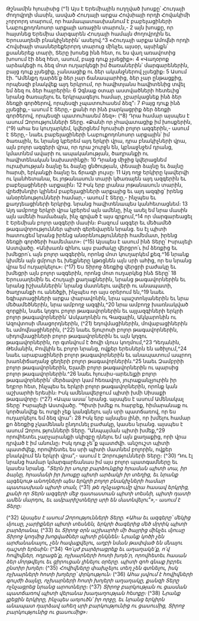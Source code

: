 
Թշնամին հյուսիսից
(^1) Այս է Երեմիային ուղղված խոսքը՝ Հուդայի ժողովրդի մասին, ասված Հուդայի արքա Հովսիայի որդի Հովակիմի
չորրորդ տարում, որ համապատասխանում է բաբելացիների Նաբուքոդոնոսոր արքայի առաջին տարուն,- 2 այն խոսքը,
որ հայտնեց Երեմիա մարգարեն Հուդայի համայն ժողովրդին եւ Երուսաղեմի բնակիչներին՝ ասելով.^3 «Հուդայի արքա
Ամովնի որդի Հովսիայի տասներեքերորդ տարուց մինչեւ այսօր, այսինքն՝ քսաներեք տարի, Տերը խոսեց ինձ հետ, ու ես
վաղ առավոտից խոսում էի ձեզ հետ, ասում, բայց դուք չլսեցիք»։ 4 «Վաղօրոք արձակեցի ու ձեզ մոտ ուղարկեցի իմ
ծառաներին՝ մարգարեներին, բայց դուք չլսեցիք, չանսացիք ու ձեր ականջներով չլսեցիք։ 5 Ասում էի. “Ամենքդ դարձե՛ք
ձեր չար ճանապարհից, ձեր չար ընթացքից, որպեսզի բնակվեք այդ երկրում, որ հավիտյանս հավիտենից տվել եմ ձեզ ու
ձեր հայրերին։ 6 Չգնաք օտար աստվածների հետեւից՝ նրանց ծառայելու եւ երկրպագելու համար, չբարկացնեք ինձ ձեր
ձեռքի գործերով, որպեսզի չպատուհասեմ ձեզ”։ 7 Բայց դուք ինձ չլսեցիք,- ասում է Տերը,- քանի որ ինձ բարկացրիք ձեր
ձեռքի գործերով, որպեսզի պատուհասեմ ձեզ»։
(^8) Դրա համար այսպես է ասում Զորությունների Տերը. «Քանի որ չհավատացիք իմ խոսքերին, (^9) ահա ես կուղարկեմ,
կվերցնեմ հյուսիսի բոլոր ազգերին,- ասում է Տերը,- նաեւ բաբելացիների Նաբուքոդոնոսոր արքային՝ իմ ծառային, եւ
նրանց կբերեմ այդ երկրի վրա, դրա բնակիչների վրա, այն բոլոր ազգերի վրա, որ դրա շուրջն են, կբնաջնջեմ դրանց,
կմատնեմ ավարի ու ապականության, ծաղրանքի ու հավիտենական նախատինքի։ 10 Դրանց միջից կվերացնեմ
ուրախության ձայնը եւ ձայնը ցնծության, փեսայի ձայնը եւ ձայնը հարսի, երկանքի ձայնը եւ ճրագի լույսը։ 11 Այդ ողջ
երկիրը կավերվի ու կանհետանա, եւ յոթանասուն տարի կծառայեն այդ ազգերին եւ բաբելացիների արքային։ 12 Իսկ երբ
լրանա յոթանասուն տարին, վրեժխնդիր կլինեմ բաբելացիների արքայից եւ այդ ազգից՝ իրենց անօրենությունների
համար,- ասում է Տերը,- ինչպես եւ քաղդեացիների երկրից. նրանց հավիտենապես կանհետացնեմ։ 13 Այդ ամբողջ երկրի
վրա կբերեմ այն ամենը, ինչ ասել եմ նրա մասին այն ամենի համաձայն, ինչ գրված է այս գրքում,^14 որ մարգարեացել է
Երեմիան բոլոր ազգերի մասին։ Բազում ազգեր եւ մեծամեծ թագավորություններ պիտի գերեվարեն նրանց. ես էլ պիտի
հատուցեմ նրանց իրենց անօրենությունների համեմատ, իրենց ձեռքի գործերի համեմատ»։
(^15) Այսպես է ասում ինձ Տերը՝ Իսրայելի Աստվածը. «Անխառն գինու այս բաժակը վերցրո՛ւ իմ ձեռքից եւ խմեցրո՛ւ այն
բոլոր ազգերին, որոնց մոտ կուղարկեմ քեզ.^16 նրանք կխմեն այն ցմրուր եւ խելքները կթռցնեն այն սրի ահից, որ ես նրանց
վրա եմ ուղարկելու»։
(^17) Ես Տիրոջ ձեռքից վերցրի բաժակը եւ խմեցրի այն բոլոր ազգերին, որոնց մոտ ուղարկեց ինձ Տերը՝ 18 Երուսաղեմին
եւ Հուդայի քաղաքներին, նրանց թագավորներին եւ նրանց իշխաններին՝ նրանց մատնելու ավերի ու անապատի,
ծաղրանքի ու անեծքի, ինչպես որ այս օրերում են,^19 նաեւ եգիպտացիների արքա փարավոնին, նրա պաշտոնյաներին եւ
նրա մեծամեծներին, նրա ամբողջ ազգին,^20 նրա ամբողջ խառնակված զորքին, նաեւ կղզու բոլոր թագավորներին եւ
այլազգիների երկրի բոլոր թագավորներին՝ Ասկաղոնին ու Գազային, Ակկարոնին ու Ազովտոսի մնացորդներին,
(^21) եդովմացիներին, մովաբացիներին եւ ամովնացիներին, (^22) նաեւ Տյուրոսի բոլոր թագավորներին, սիդովնացիների բոլոր
թագավորներին եւ այն կղզու թագավորներին, որ գտնվում է ծովի մյուս կողմում,^23 Դեդանին, Թեմանին, Բովկին եւ բոլոր
նրանց, ովքեր երեսներն են ածիլում,^24 նաեւ արաբացիների բոլոր թագավորներին եւ անապատում ապրող
խառնիճաղանջ ցեղերի բոլոր թագավորներին.^25 նաեւ Զամբրիի բոլոր թագավորներին, Ելամի բոլոր թագավորներին ու
պարսից բոլոր թագավորներին.^26 նաեւ հյուսիս-արեւելքի բոլոր թագավորներին՝ մերձավոր կամ հեռավոր,
յուրաքանչյուրին իր եղբոր հետ, ինչպես եւ երկրի բոլոր թագավորներին, որոնք կան աշխարհի երեսին։ Իսկ
ամենավերջում պիտի խմի Սիսաքի թագավորը։
(^27) «Ապա ասա՛ նրանց. այսպես է ասում Ամենակալ Տերը՝ Իսրայելի Աստվածը. “Պիտի խմեք ու հարբեք, հիմարանաք
ու կործանվեք եւ ոտքի չեք կանգնելու այն սրի պատճառով, որ ես ուղարկելու եմ ձեզ վրա”։ 28 Իսկ երբ այնպես լինի, որ
խմելու համար քո ձեռքից չկամենան ընդունել բաժակը, կասես նրանց. այսպես է ասում Զորու թյունների Տերը.
“Անպայման պիտի խմեք,^29 որովհետեւ չարչարանքի սկիզբը դնելու եմ այն քաղաքից, որի վրա դրված է իմ անունը։ Իսկ
դուք չե՞ք պատժվի. անշուշտ պիտի պատժվեք, որովհետեւ ես սրի պիտի մատնեմ բոլորին, ովքեր բնակվում են երկրի
վրա”,- ասում է Զորությունների Տերը։
(^30) Դու էլ նրանց համար կմարգարեանաս իմ այս բոլոր պատգամները եւ կասես նրանց.
_“Տերն իր սուրբ բարձունքից հրաման պիտի տա,
իր ձայնը, հրամանի իր խոսքը պիտի արձակի իր տեղից,
եւ նրանք այգեկութ անողների պես
երկրի բոլոր բնակիչների համար պատասխան պիտի տան,_
(^31) _թե ոչնչացումը վրա հասավ երկրից,
քանի որ Տերն ազգերի մեջ դատաստան պիտի տեսնի,
պիտի դատի ամեն մարդու,
եւ ամբարիշտները սրի են մատնվելու”»,- ասում է Տերը։_


(^32) _Այսպես է ասում Զորությունների Տերը.
«Ահա եւ ազգերը՝ մեկից մյուսը, չարիքներ պիտի տեսնեն,
երկրի ծագերից մեծ մրրիկ պիտի բարձրանա,_
(^33) _եւ Տիրոջ օրն աշխարհի մի ծայրից մինչեւ մյուսը
Տիրոջ կողմից խոցվածներ պիտի ընկնեն։
Նրանք կոծի չեն արժանանալու,
չեն հավաքվելու,
աղբի նման թափված են մնալու դաշտի երեսին։_
(^34) _Գո՛ւյժ բարձրացրեք եւ աղաղակե՛ք, ո՛վ հովիվներ,
ողբացե՛ք, ոչխարների հոտի խոյե՛ր,
որովհետեւ հասան ձեր մորթվելու եւ ցիրուցան լինելու օրերը.
պիտի զոհ գնաք իբրեւ ընտիր խոյեր։_
(^35) _Հովիվները փախչելու տեղ չեն գտնելու,
իսկ ոչխարների հոտի խոյերը՝ փրկություն։_
(^36) _Ահա լսվում է հովիվների գույժի ձայնը,
ոչխարների հոտի խոյերի աղաղակը,
քանզի Տերը ոչնչացրեց նրանց արոտները։_
(^37) _Տիրոջ բարկության ու ցասման պատճառով
պիտի վերանա խաղաղության հետքը։_
(^38) _Նրանք լքեցին երկիրը,
ինչպես առյուծն՝ իր որջը,
եւ նրանց երկիրն անապատ դարձավ
ահեղ սրի բարկությունից ու ցասումից,
Տիրոջ բարկությունից ու ցասումից»։_
